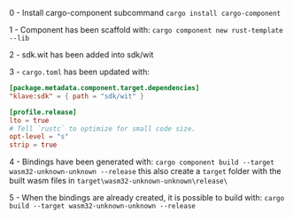 0 - Install cargo-component subcommand
`cargo install cargo-component`

1 - Component has been scaffold with:
`cargo component new rust-template --lib`

2 - sdk.wit has been added into sdk/wit

3 - `cargo.toml` has been updated with:

```toml
[package.metadata.component.target.dependencies]
"klave:sdk" = { path = "sdk/wit" }

[profile.release]
lto = true
# Tell `rustc` to optimize for small code size.
opt-level = "s"
strip = true
```

4 - Bindings have been generated with:
`cargo component build --target wasm32-unknown-unknown --release`
this also create a `target` folder with the built wasm files in  `target\wasm32-unknown-unknown\release\`

5 - When the bindings are already created, it is possible to build with:
`cargo build --target wasm32-unknown-unknown --release`
